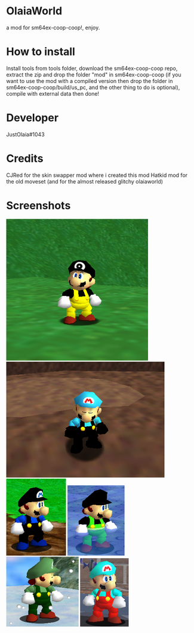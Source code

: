 # OlaiaWorld
a mod for sm64ex-coop-coop!, enjoy.
# How to install
Install tools from tools folder, download the sm64ex-coop-coop repo, extract the zip and drop the folder "mod" in sm64ex-coop-coop (if you want to use the mod with a compiled version then drop the folder in sm64ex-coop-coop/build/us_pc, and the other thing to do is optional), compile with external data then done!
# Developer
JustOlaia#1043
# Credits
CJRed for the skin swapper mod where i created this mod
Hatkid mod for the old moveset (and for the almost released glitchy olaiaworld)

# Screenshots
![](images/olaia.png) ![](images/diego.png)
![](images/alex.png) ![](images/wisam.png) ![](images/emerald.png) ![](images/washiton.png)

